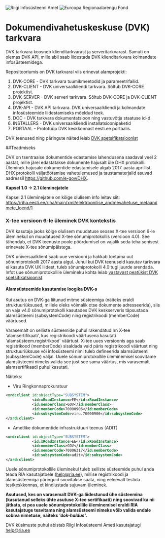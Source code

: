 ![Riigi Infosüsteemi Amet](https://github.com/e-gov/RIHA-Frontend/raw/master/logo/gov-CVI/lions.png "Riigi Infosüsteemi Amet") ![Euroopa Regionaalarengu Fond](https://github.com/e-gov/RIHA-Frontend/raw/master/logo/EU/EL.png "Euroopa Regionaalarengu Fond")

# Dokumendivahetuskeskuse (DVK) tarkvara

DVK tarkvara koosneb klienditarkvarast ja serveritarkvarast. Samuti on olemas DVK API, mille abil saab liidestada DVK klienditarkvara kolmandate infosüsteemidega.

Repositooriumis on DVK tarkvaral viis erinevat alamprojekti:
 1. DVK-CORE - DVK tarkvara tuumikmeetodid ja parameetrifailid.
 2. DVK-CLIENT - DVK universaalkliendi tarkvara. Sõltub DVK-CORE projektist.
 3. DVK-SERVER - DVK serveri tarkvara. Sõltub DVK-CORE ja DVK-CLIENT projektist.
 4. DVK-API - DVK API tarkvara. DVK universaalkliendi ja kolmandate infosüsteemide liidestamiseks mõeldud teek.
 5. DOC - DVK tarkvara dokumentatsioon ning vastuvõtja staatuse id-d.
 6. INSTALLERS - DVK universaalkliendi installatsioonipaketid
 7. PORTAAL - Prototüüp DVK keskkonnast eesti.ee portaalis. 

DVK teenused ning päringute näited leiab [DVK spetsifikatsioonist](doc/DVKspek.md)

##Teadmiseks

DVK on tsentraalse dokumentide edastamise lahendusena saadaval veel 2 aastat, mille järel edastatakse dokumente hajusalt üle DHX protokolli.
Üleminek hajusale dokumentide edastamisele algab 2017. aasta aprillist. DHX protokolli väljatöötamise vahetulemused ja taustamaterjalid asuvad aadressil https://github.com/e-gov/DHX.


**Kapsel 1.0 -> 2.1 üleminejatele**

Kapsel 2.1 üleminejatele on kõige olulisem info leitav siit: https://riha.eesti.ee/riha/main/xml/elektroonilise_andmevahetuse_metaandmete_loend/1


### X-tee versioon 6-le üleminek DVK kontekstis

DVK kasutaja jaoks kõige olulisem muudatuse seoses X-tee versioon 6-le üleminekul on muudatused X-tee sõnumiprotokollis (versioon 4.0). See tähendab, et DVK teenuste poole pöördumisel on vajalik seda teha senisest erinevate X-tee sõnumipäistega.

DVK universaalklient saab uue versiooni ja hakkab toetama uut sõnumiprotokolli 2017 aasta algul. Juhul kui DVK teenuseid kasutav tarkvara ei kasuta DVK UK liidest, tuleb sõnumiprotokolli 4.0 tugi juurde arendada. Infot uue sõnumiprotokollile ülemineku kohta leiab [vastavast peatükist DVK spetsifikatsioonist](doc/DVKspek.md#x-tee-sõnumiprotokoll-versioon-40)

#### Alamsüsteemide kasutamise loogika DVK-s

Kui asutus on DVK-ga liitunud mitme süsteemiga (näiteks eraldi struktuuriüksused, millele oleks võimalik otse dokumente adresseerida), siis on vaja v4.0 sõnumiprotokolli kasutades DVK keskserveris täpsustada alamsüsteemi (subsystemCode) ning registrikoodi (memberCode) väärtused. 

Varasemalt on selliste süsteemide puhul rakendatud nn X-tee 'alamsertifikaati', kus registrikoodi väärtusena kasutati 'alamsüsteem.registrikood' väärtust. X-tee uues versioonis aga saab registrikood (memberCode) sisaldada vaid päris registrikoodi väärtust ning struktuuriüksuse või infosüsteemi nimi tuleb defineerida alamsüsteemi (subsystemCode) väljal. Uuele sõnumiprotokollile üleminemisel soovitame alamsüsteemi nimeks valida see just see sama väärtus, mis varasemalt alamsertifikaadi puhul kasutati.   

Näiteks: <br>
- Viru Ringkonnaprokuratuur
```xml
<xrd:client id:objectType="SUBSYSTEM">
            <id:xRoadInstance>EE</id:xRoadInstance>
            <id:memberClass>GOV</id:memberClass>
            <id:memberCode>70000906</id:memberCode>
            <id:subsystemCode>viru.70000906</id:subsystemCode>
</xrd:client>
``` 

- Ametlike dokumentide infrastruktuuri teenus (ADIT)
```xml
<xrd:client id:objectType="SUBSYSTEM">
            <id:xRoadInstance>EE</id:xRoadInstance>
            <id:memberClass>GOV</id:memberClass>
            <id:memberCode>70006317</id:memberCode>
            <id:subsystemCode>adit</id:subsystemCode>
</xrd:client>
```  

Uuele sõnumiprotokollile üleminekul tuleb selliste süsteemide puhul anda teada RIA kasutajatoele (help@ria.ee), millise registrikoodi ja alamsüsteemiga päringuid soovitakse saata, ning eelnevalt testida testkeskkonnas, et kindlustada sujuvam üleminek. 

**Asutused, kes on varasemalt DVK-ga liidestunud ühe süsteemina (kasutanud selleks ühte asutuse X-tee sertifikaati) ning soovivad ka nii jätkata, ei pea uuele sõnumiprotokollile üleminemisel eraldi RIA kasutajatuge teavitama ning alamsüsteemi nimeks võib valida endale sobiva nimetuse, näiteks _'dok-haldus'_.**



DVK küsimuste puhul abistab Riigi Infosüsteemi Ameti kasutajatugi help@ria.ee
